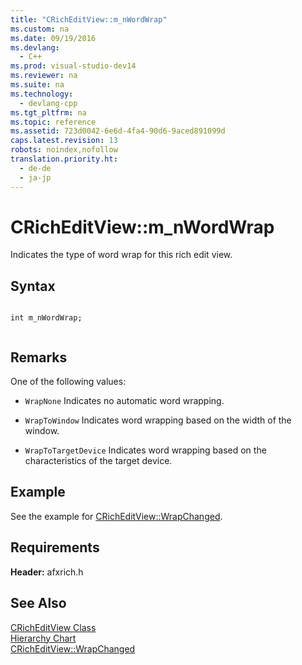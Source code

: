 ```yaml
---
title: "CRichEditView::m_nWordWrap"
ms.custom: na
ms.date: 09/19/2016
ms.devlang: 
  - C++
ms.prod: visual-studio-dev14
ms.reviewer: na
ms.suite: na
ms.technology: 
  - devlang-cpp
ms.tgt_pltfrm: na
ms.topic: reference
ms.assetid: 723d0042-6e6d-4fa4-90d6-9aced891099d
caps.latest.revision: 13
robots: noindex,nofollow
translation.priority.ht: 
  - de-de
  - ja-jp
---
```

# CRichEditView::m_nWordWrap
Indicates the type of word wrap for this rich edit view.  
  
## Syntax  
  
```  
  
int m_nWordWrap;  
  
```  
  
## Remarks  
 One of the following values:  
  
-   `WrapNone` Indicates no automatic word wrapping.  
  
-   `WrapToWindow` Indicates word wrapping based on the width of the window.  
  
-   `WrapToTargetDevice` Indicates word wrapping based on the characteristics of the target device.  
  
## Example  
 See the example for [CRichEditView::WrapChanged](../vs140/CRichEditView--WrapChanged.md).  
  
## Requirements  
 **Header:** afxrich.h  
  
## See Also  
 [CRichEditView Class](../vs140/CRichEditView-Class.md)   
 [Hierarchy Chart](../vs140/Hierarchy-Chart.md)   
 [CRichEditView::WrapChanged](../vs140/CRichEditView--WrapChanged.md)